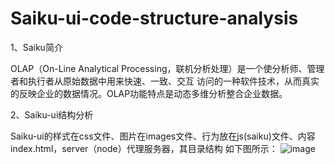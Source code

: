 # Saiku-ui-code-structure-analysis

1、Saiku简介

OLAP（On-Line Analytical Processing，联机分析处理）是一个使分析师、管理者和执行者从原始数据中用来快速、一致、交互 
访问的一种软件技术，从而真实的反映企业的数据情况。OLAP功能特点是动态多维分析整合企业数据。

2、Saiku-ui结构分析

Saiku-ui的样式在css文件、图片在images文件、行为放在js(saiku)文件、内容index.html，server（node）代理服务器，其目录结构 
如下图所示：
![image](https://Saiku-UI-code-structure-analysis/images/structure1.jpg)
